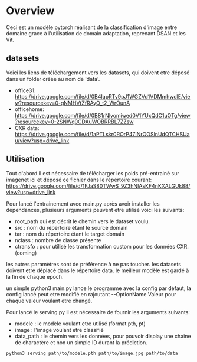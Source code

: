 # Overview

Ceci est un modèle pytorch réalisant de la classification d'image entre domaine grace à l'utilisation de domain adaptation, reprenant DSAN et les Vit.

## datasets

Voici les liens de téléchargement vers les datasets, qui doivent etre déposé dans un folder créée au nom de 'data'.

- office31: https://drive.google.com/file/d/0B4IapRTv9pJ1WGZVd1VDMmhwdlE/view?resourcekey=0-gNMHVtZfRAyO_t2_WrOunA
- officehome: https://drive.google.com/file/d/0B81rNlvomiwed0V1YUxQdC1uOTg/view?resourcekey=0-2SNWq0CDAuWOBRRBL7ZZsw
- CXR data: https://drive.google.com/file/d/1aPTLskr0ROrP47INrOOSlnUdQTCHSUau/view?usp=drive_link

## Utilisation

Tout d'abord il est nécessaire de télécharger les poids pré-entrainé sur imagenet ici et déposé ce fichier dans le répertoire courant:
https://drive.google.com/file/d/1FJaS80TWwS_9Z3hNIAsKF4nKXALGUk88/view?usp=drive_link

Pour lancé l'entrainement avec main.py après avoir installer les dépendances, plusieurs arguments peuvent etre utilisé voici les suivants:

- root_path qui est décrit le chemin vers le dataset voulu.
- src : nom du répertoire étant le source domain
- tar : nom du répertoire étant le target domain
- nclass : nombre de classe présente
- ctransfo : pour utilisé les transformation custom pour les données CXR.(coming)

les autres paramètres sont de préférence à ne pas toucher.
les datasets doivent etre déplacé dans le répertoire data.
le meilleur modèle est gardé à la fin de chaque epoch.

un simple python3 main.py lance le programme avec la config par défaut, la config lancé peut etre modifié en rajoutant --OptionName Valeur pour chaque valeur voulant etre changé.


Pour lancé le serving.py il est nécessaire de fournir les arguments suivants:

- modele : le modèle voulant etre utilisé (format pth, pt)
- image : l'image voulant etre classifié
- data_path : le chemin vers les données, pour pouvoir display une chaine de charactère et non un simple ID durant la prédiction.

```
python3 serving path/to/modele.pth path/to/image.jpg path/to/data
```


